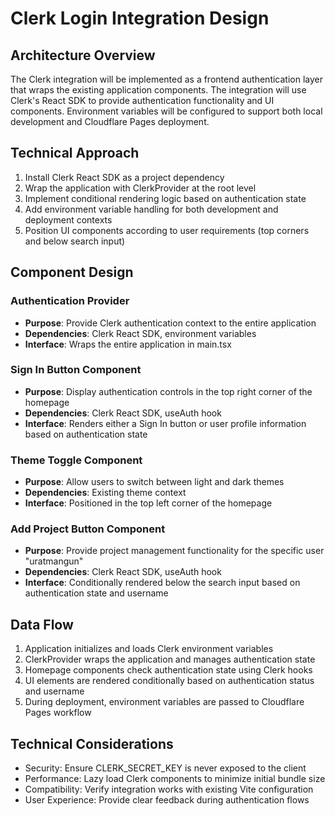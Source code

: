 # Clerk Login Integration Design

## Architecture Overview

The Clerk integration will be implemented as a frontend authentication layer that wraps the existing application components. The integration will use Clerk's React SDK to provide authentication functionality and UI components. Environment variables will be configured to support both local development and Cloudflare Pages deployment.

## Technical Approach

1. Install Clerk React SDK as a project dependency
2. Wrap the application with ClerkProvider at the root level
3. Implement conditional rendering logic based on authentication state
4. Add environment variable handling for both development and deployment contexts
5. Position UI components according to user requirements (top corners and below search input)

## Component Design

### Authentication Provider

- **Purpose**: Provide Clerk authentication context to the entire application
- **Dependencies**: Clerk React SDK, environment variables
- **Interface**: Wraps the entire application in main.tsx

### Sign In Button Component

- **Purpose**: Display authentication controls in the top right corner of the homepage
- **Dependencies**: Clerk React SDK, useAuth hook
- **Interface**: Renders either a Sign In button or user profile information based on authentication state

### Theme Toggle Component

- **Purpose**: Allow users to switch between light and dark themes
- **Dependencies**: Existing theme context
- **Interface**: Positioned in the top left corner of the homepage

### Add Project Button Component

- **Purpose**: Provide project management functionality for the specific user "uratmangun"
- **Dependencies**: Clerk React SDK, useAuth hook
- **Interface**: Conditionally rendered below the search input based on authentication state and username

## Data Flow

1. Application initializes and loads Clerk environment variables
2. ClerkProvider wraps the application and manages authentication state
3. Homepage components check authentication state using Clerk hooks
4. UI elements are rendered conditionally based on authentication status and username
5. During deployment, environment variables are passed to Cloudflare Pages workflow

## Technical Considerations

- Security: Ensure CLERK_SECRET_KEY is never exposed to the client
- Performance: Lazy load Clerk components to minimize initial bundle size
- Compatibility: Verify integration works with existing Vite configuration
- User Experience: Provide clear feedback during authentication flows
